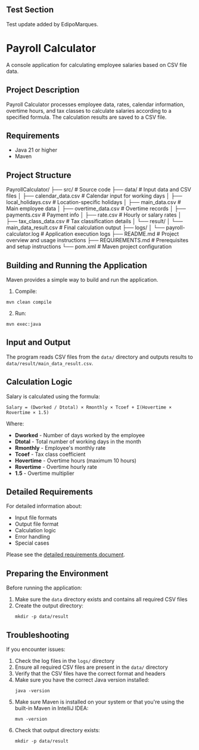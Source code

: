 ## Test Section

Test update added by EdipoMarques.

# Payroll Calculator

A console application for calculating employee salaries based on CSV file data.

## Project Description

Payroll Calculator processes employee data, rates, calendar information, overtime hours, and tax classes to calculate salaries according to a specified formula. The calculation results are saved to a CSV file.

## Requirements

- Java 21 or higher
- Maven

## Project Structure

PayrollCalculator/
├── src/                           # Source code
├── data/                          # Input data and CSV files
│   ├── calendar_data.csv          # Calendar input for working days
│   ├── local_holidays.csv         # Location-specific holidays
│   ├── main_data.csv              # Main employee data
│   ├── overtime_data.csv          # Overtime records
│   ├── payments.csv               # Payment info
│   ├── rate.csv                   # Hourly or salary rates
│   ├── tax_class_data.csv         # Tax classification details
│   └── result/
│       └── main_data_result.csv   # Final calculation output
├── logs/
│   └── payroll-calculator.log     # Application execution logs
├── README.md                      # Project overview and usage instructions
├── REQUIREMENTS.md                # Prerequisites and setup instructions
└── pom.xml                        # Maven project configuration

## Building and Running the Application

Maven provides a simple way to build and run the application.

1. Compile:
```
mvn clean compile
```

2. Run:
```
mvn exec:java
```

## Input and Output

The program reads CSV files from the `data/` directory and outputs results to `data/result/main_data_result.csv`.

## Calculation Logic

Salary is calculated using the formula:

```
Salary = (Dworked / Dtotal) × Rmonthly × Tcoef + Σ(Hovertime × Rovertime × 1.5)
```

Where:
- **Dworked** - Number of days worked by the employee
- **Dtotal** - Total number of working days in the month
- **Rmonthly** - Employee's monthly rate
- **Tcoef** - Tax class coefficient
- **Hovertime** - Overtime hours (maximum 10 hours)
- **Rovertime** - Overtime hourly rate
- **1.5** - Overtime multiplier

## Detailed Requirements

For detailed information about:
- Input file formats
- Output file format
- Calculation logic
- Error handling
- Special cases

Please see the [detailed requirements document](REQUIREMENTS.md).

## Preparing the Environment

Before running the application:

1. Make sure the `data` directory exists and contains all required CSV files
2. Create the output directory:
   ```
   mkdir -p data/result
   ```

## Troubleshooting

If you encounter issues:

1. Check the log files in the `logs/` directory
2. Ensure all required CSV files are present in the `data/` directory
3. Verify that the CSV files have the correct format and headers
4. Make sure you have the correct Java version installed:
   ```
   java -version
   ```
5. Make sure Maven is installed on your system or that you're using the built-in Maven in IntelliJ IDEA:
   ```
   mvn -version
   ```
6. Check that output directory exists:
   ```
   mkdir -p data/result
   ```